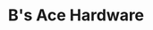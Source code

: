 ---
title: "B's Ace Hardware"
url: /boise/bs-ace-hardware-south-broadway-avenue/
shop: doityourself
---